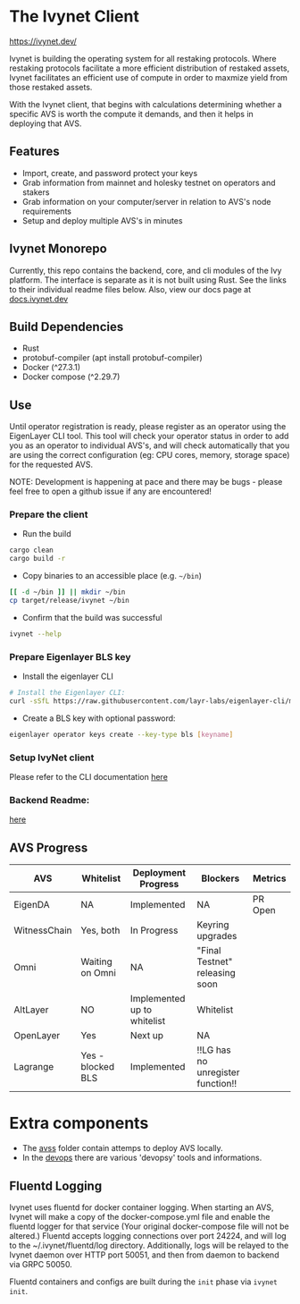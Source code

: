 # The Ivynet Client

<https://ivynet.dev/>

Ivynet is building the operating system for all restaking protocols. Where restaking protocols facilitate a more efficient distribution of restaked assets, Ivynet facilitates an efficient use of compute in order to maxmize yield from those restaked assets.

With the Ivynet client, that begins with calculations determining whether a specific AVS is worth the compute it demands, and then it helps in deploying that AVS.

## Features

- Import, create, and password protect your keys
- Grab information from mainnet and holesky testnet on operators and stakers
- Grab information on your computer/server in relation to AVS's node requirements
- Setup and deploy multiple AVS's in minutes
<!-- - Register as an operator on EigenLayer (Soon) -->


## Ivynet Monorepo

Currently, this repo contains the backend, core, and cli modules of the Ivy platform. The interface is separate as it is not built using Rust. See the links to their individual readme files below. Also, view our docs page at [docs.ivynet.dev](https://docs.ivynet.dev/)

## Build Dependencies

- Rust
- protobuf-compiler (apt install protobuf-compiler)
- Docker (^27.3.1)
- Docker compose (^2.29.7)

## Use

Until operator registration is ready, please register as an operator using the EigenLayer CLI tool. This tool will check your operator status in order to add you as an operator to individual AVS's, and will check automatically that you are using the correct configuration (eg: CPU cores, memory, storage space) for the requested AVS.

NOTE: Development is happening at pace and there may be bugs - please feel free to open a github issue if any are encountered!

### Prepare the client

- Run the build

```sh
cargo clean
cargo build -r
```

- Copy binaries to an accessible place (e.g. `~/bin`)

```sh
[[ -d ~/bin ]] || mkdir ~/bin
cp target/release/ivynet ~/bin
```

- Confirm that the build was successful

```sh
ivynet --help
```

### Prepare Eigenlayer BLS key

- Install the eigenlayer CLI

```sh
# Install the Eigenlayer CLI:
curl -sSfL https://raw.githubusercontent.com/layr-labs/eigenlayer-cli/master/scripts/install.sh | sh -s
```

- Create a BLS key with optional password:

```sh
eigenlayer operator keys create --key-type bls [keyname]
```

### Setup IvyNet client

Please refer to the CLI documentation [here](./cli/README.md)

### Backend Readme:

[here](./backend/README.md)


## AVS Progress

| AVS          | Whitelist         | Deployment Progress        | Blockers                         | Metrics                        |
|--------------|-------------------|----------------------------|----------------------------------|--------------------------------|
| EigenDA      | NA                | Implemented                | NA                               | PR Open                        |
| WitnessChain | Yes, both         | In Progress                | Keyring upgrades                 |                                |
| Omni         | Waiting on Omni   | NA                         | "Final Testnet" releasing soon   |                                |
| AltLayer     | NO                | Implemented up to whitelist| Whitelist                        |                                |
| OpenLayer    | Yes               | Next up                    | NA                               |                                |
| Lagrange     | Yes - blocked BLS | Implemented                | !!LG has no unregister function!!|                                |

# Extra components

* The [avss](./avss) folder contain attemps to deploy AVS locally.
* In the [devops](./devops) there are various 'devopsy' tools and informations.

## Fluentd Logging

Ivynet uses fluentd for docker container logging. When starting an AVS, Ivynet will make a copy of the docker-compose.yml file and enable the fluentd logger for that service (Your original docker-compose file will not be altered.) Fluentd accepts logging connections over port 24224, and will log to the ~/.ivynet/fluentd/log directory. Additionally, logs will be relayed to the Ivynet daemon over HTTP port 50051, and then from daemon to backend via GRPC 50050.

Fluentd containers and configs are built during the `init` phase via `ivynet init`.
